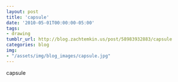 ```yaml
---
layout: post
title: 'capsule'
date: '2010-05-01T00:00:00-05:00'
tags: 
- drawing
tumblr_url: http://blog.zachtemkin.us/post/58983932883/capsule
categories: blog
img: 
- "/assets/img/blog_images/capsule.jpg" 
---
```

capsule
